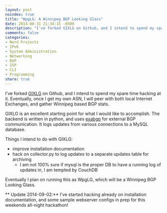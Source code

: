 ```yaml
---
layout: post
noindex: true
title: "WpgLG: A Winnipeg BGP Looking Glass"
date: 2014-08-31 21:34:15 -0500
description: "I've forked GIXLG on Github, and I intend to spend my spare time hacking at it. Eventually, once I get my own ASN, I will peer with both local Internet Exchanges, and gather Winnipeg based BGP stats."
comments: false
categories: 
- Nerd Projects
- IPv6
- System Administration
- Networking
- BGP
- ISP
- CLI
- Programming
share: true
---
```

I've forked [GIXLG](https://github.com/dpiekacz/GIXLG) on Github, and I intend to spend my spare time hacking at it. Eventually, once I get my own ASN, I will peer with both local Internet Exchanges, and gather Winnipeg based BGP stats.

GIXLG is an excellent starting point for what I would like to accomplish. The backend is written in python, and uses [exabgp](https://github.com/Exa-Networks/exabgp) for external BGP communication. It logs updates from various connections to a MySQL database. 

Things I intend to do with GIXLG:

*	improve installation documentation
*	hack on collector.py to log updates to a separate updates table for archiving
	*	I am not 100% sure if mysql is the proper DB to have a running log of updates in, I am tempted by CouchDB

Eventually I plan on running this as WpgLG, which will be a Winnipeg BGP Looking Glass.

** Update 2014-09-02:** I've started hacking already on installation documentation, and some sample webserver configs in prep for this weekends all-night hackathon!
